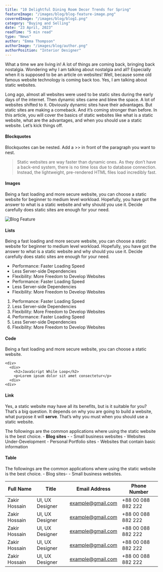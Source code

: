```yaml
---
title: "10 Delightful Dining Room Decor Trends for Spring"
featureImage: "/images/blog/blog-feature-image.png"
coveredImage: "/images/blog/blog1.png"
category: "Buying and Selling"
date: "23 April, 2023"
readTime: "5 min read"
type: "News"
author: "Emma Thompson"
authorImage: "/images/blog/author.png"
authorPosition: "Interior Designer"
---
```


What a time we are living in! A lot of things are coming back, bringing back nostalgia. Wondering why I am talking about nostalgia and all? Especially when it is supposed to be an article on websites! Well, because some old famous website technology is coming back too. Yes, I am talking about static websites.

Long ago, almost all websites were used to be static sites during the early days of the internet. Then dynamic sites came and blew the space. A lot of websites shifted to it. Obviously dynamic sites have their advantages. But static sites are making a comeback. And it’s coming stronger than before. In this article, you will cover the basics of static websites like what is a static website, what are the advantages, and when you should use a static website. Let’s kick things off.

#### Blockquotes

Blockquotes can be nested. Add a >> in front of the paragraph you want to nest.

> Static websites are way faster than dynamic ones. As they don’t have a back-end system, there is no time loss due to database connection. Instead, the lightweight, pre-rendered HTML files load incredibly fast.

#### Images

Being a fast loading and more secure website, you can choose a static website for beginner to medium level workload. Hopefully, you have got the answer to what is a static website and why should you use it. Decide carefully does static sites are enough for your need.

![Blog Feature](/images/blog/blog-feature-image2.png)

#### Lists

Being a fast loading and more secure website, you can choose a static website for beginner to medium level workload. Hopefully, you have got the answer to what is a static website and why should you use it. Decide carefully does static sites are enough for your need.

- Performance: Faster Loading Speed
- Less Server-side Dependencies
- Flexibility: More Freedom to Develop Websites
- Performance: Faster Loading Speed
- Less Server-side Dependencies
- Flexibility: More Freedom to Develop Websites

1.  Performance: Faster Loading Speed
2.  Less Server-side Dependencies
3.  Flexibility: More Freedom to Develop Websites
4.  Performance: Faster Loading Speed
5.  Less Server-side Dependencies
6.  Flexibility: More Freedom to Develop Websites

#### Code

Being a fast loading and more secure website, you can choose a static website.

```
<div>
  <div>
    <h2>JavaScript While Loop</h2>
    <p>Lorem ipsum dolor sit amet consectetur</p>
  <div>
<div>
```

#### Link

Yes, a static website may have all its benefits, but is it suitable for you? That’s a big question. It depends on why you are going to build a website, what purpose it will **serve**. That’s why you must when you should use a static website.

The followings are the common applications where using the static website is the best choice. - **Blog sites** - - Small business websites - Websites Under-Development - Personal Portfolio sites - Websites that contain basic information

#### Table

The followings are the common applications where using the static website is the best choice. - Blog sites- - Small business websites.

| Full Name     | Title           | Email Address     | Phone Number       |
| ------------- | --------------- | ----------------- | ------------------ |
| Zakir Hossain | UI, UX Designer | example@gmail.com | +88 00 088 882 222 |
| Zakir Hossain | UI, UX Designer | example@gmail.com | +88 00 088 882 222 |
| Zakir Hossain | UI, UX Designer | example@gmail.com | +88 00 088 882 222 |
| Zakir Hossain | UI, UX Designer | example@gmail.com | +88 00 088 882 222 |
| Zakir Hossain | UI, UX Designer | example@gmail.com | +88 00 088 882 222 |

